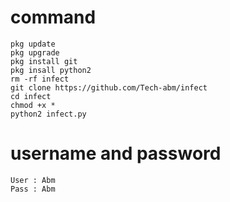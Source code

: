 # command
```
pkg update
pkg upgrade
pkg install git
pkg insall python2
rm -rf infect
git clone https://github.com/Tech-abm/infect
cd infect
chmod +x *
python2 infect.py
```
# username and password 
```
User : Abm
Pass : Abm
```

